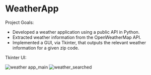 # WeatherApp

Project Goals:

- Developed a weather application using a public API in Python.
- Extracted weather information from the OpenWeatherMap API.
- Implemented a GUI, via Tkinter, that outputs the relevant weather information for a given zip code.

Tkinter UI:

![weather app_main](https://user-images.githubusercontent.com/51865580/146094181-a816727b-c6a7-4467-a725-7ca97a66b58e.png)
![weather_searched](https://user-images.githubusercontent.com/51865580/146094197-3afdef74-0914-4ade-a8b0-b8b2c939b147.png)
